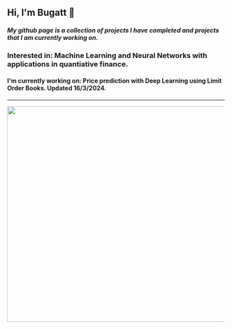 
## Hi, I'm Bugatt 🌝

##### My github page is a collection of projects I have completed and projects that I am currently working on.
### Interested in: Machine Learning and Neural Networks with applications in quantiative finance.
#### I'm currently working on: Price prediction with Deep Learning using Limit Order Books. Updated 16/3/2024.

----
<img src="https://github.com/bugattmark/bugattmark/assets/76730347/5c1d5f6d-b962-4b61-b8af-4b91afb69127" width="889" height="500"/>
